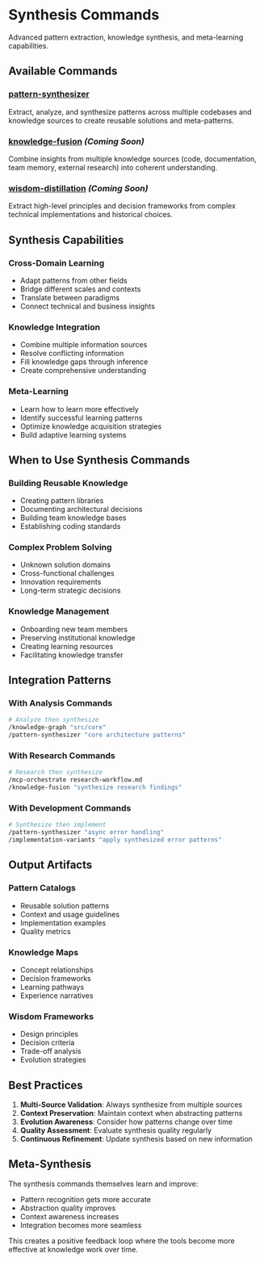 # Synthesis Commands

Advanced pattern extraction, knowledge synthesis, and meta-learning capabilities.

## Available Commands

### [pattern-synthesizer](./pattern-synthesizer.md)

Extract, analyze, and synthesize patterns across multiple codebases and knowledge sources to create reusable solutions and meta-patterns.

### [knowledge-fusion](./knowledge-fusion.md) _(Coming Soon)_

Combine insights from multiple knowledge sources (code, documentation, team memory, external research) into coherent understanding.

### [wisdom-distillation](./wisdom-distillation.md) _(Coming Soon)_

Extract high-level principles and decision frameworks from complex technical implementations and historical choices.

## Synthesis Capabilities

### Cross-Domain Learning

- Adapt patterns from other fields
- Bridge different scales and contexts
- Translate between paradigms
- Connect technical and business insights

### Knowledge Integration

- Combine multiple information sources
- Resolve conflicting information
- Fill knowledge gaps through inference
- Create comprehensive understanding

### Meta-Learning

- Learn how to learn more effectively
- Identify successful learning patterns
- Optimize knowledge acquisition strategies
- Build adaptive learning systems

## When to Use Synthesis Commands

### Building Reusable Knowledge

- Creating pattern libraries
- Documenting architectural decisions
- Building team knowledge bases
- Establishing coding standards

### Complex Problem Solving

- Unknown solution domains
- Cross-functional challenges
- Innovation requirements
- Long-term strategic decisions

### Knowledge Management

- Onboarding new team members
- Preserving institutional knowledge
- Creating learning resources
- Facilitating knowledge transfer

## Integration Patterns

### With Analysis Commands

```bash
# Analyze then synthesize
/knowledge-graph "src/core"
/pattern-synthesizer "core architecture patterns"
```

### With Research Commands

```bash
# Research then synthesize
/mcp-orchestrate research-workflow.md
/knowledge-fusion "synthesize research findings"
```

### With Development Commands

```bash
# Synthesize then implement
/pattern-synthesizer "async error handling"
/implementation-variants "apply synthesized error patterns"
```

## Output Artifacts

### Pattern Catalogs

- Reusable solution patterns
- Context and usage guidelines
- Implementation examples
- Quality metrics

### Knowledge Maps

- Concept relationships
- Decision frameworks
- Learning pathways
- Experience narratives

### Wisdom Frameworks

- Design principles
- Decision criteria
- Trade-off analysis
- Evolution strategies

## Best Practices

1. **Multi-Source Validation**: Always synthesize from multiple sources
2. **Context Preservation**: Maintain context when abstracting patterns
3. **Evolution Awareness**: Consider how patterns change over time
4. **Quality Assessment**: Evaluate synthesis quality regularly
5. **Continuous Refinement**: Update synthesis based on new information

## Meta-Synthesis

The synthesis commands themselves learn and improve:

- Pattern recognition gets more accurate
- Abstraction quality improves
- Context awareness increases
- Integration becomes more seamless

This creates a positive feedback loop where the tools become more effective at knowledge work over time.
